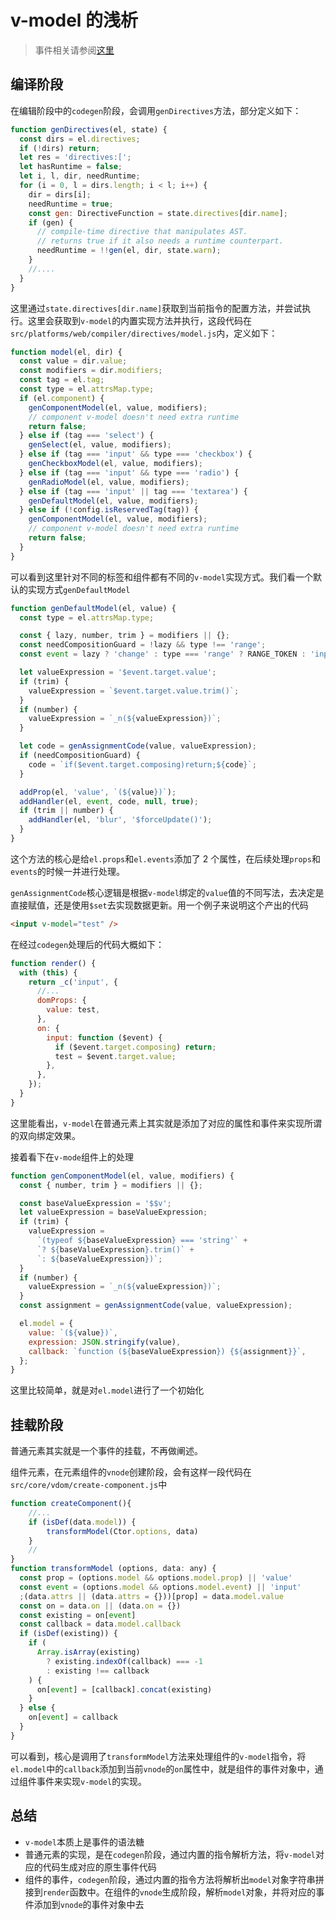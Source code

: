 # v-model 的浅析

> 事件相关请参阅[这里](event.md)

## 编译阶段

在编辑阶段中的`codegen`阶段，会调用`genDirectives`方法，部分定义如下：

```js
function genDirectives(el, state) {
  const dirs = el.directives;
  if (!dirs) return;
  let res = 'directives:[';
  let hasRuntime = false;
  let i, l, dir, needRuntime;
  for (i = 0, l = dirs.length; i < l; i++) {
    dir = dirs[i];
    needRuntime = true;
    const gen: DirectiveFunction = state.directives[dir.name];
    if (gen) {
      // compile-time directive that manipulates AST.
      // returns true if it also needs a runtime counterpart.
      needRuntime = !!gen(el, dir, state.warn);
    }
    //....
  }
}
```

这里通过`state.directives[dir.name]`获取到当前指令的配置方法，并尝试执行。这里会获取到`v-model`的内置实现方法并执行，这段代码在`src/platforms/web/compiler/directives/model.js`内，定义如下：

```js
function model(el, dir) {
  const value = dir.value;
  const modifiers = dir.modifiers;
  const tag = el.tag;
  const type = el.attrsMap.type;
  if (el.component) {
    genComponentModel(el, value, modifiers);
    // component v-model doesn't need extra runtime
    return false;
  } else if (tag === 'select') {
    genSelect(el, value, modifiers);
  } else if (tag === 'input' && type === 'checkbox') {
    genCheckboxModel(el, value, modifiers);
  } else if (tag === 'input' && type === 'radio') {
    genRadioModel(el, value, modifiers);
  } else if (tag === 'input' || tag === 'textarea') {
    genDefaultModel(el, value, modifiers);
  } else if (!config.isReservedTag(tag)) {
    genComponentModel(el, value, modifiers);
    // component v-model doesn't need extra runtime
    return false;
  }
}
```

可以看到这里针对不同的标签和组件都有不同的`v-model`实现方式。我们看一个默认的实现方式`genDefaultModel`

```js
function genDefaultModel(el, value) {
  const type = el.attrsMap.type;

  const { lazy, number, trim } = modifiers || {};
  const needCompositionGuard = !lazy && type !== 'range';
  const event = lazy ? 'change' : type === 'range' ? RANGE_TOKEN : 'input';

  let valueExpression = '$event.target.value';
  if (trim) {
    valueExpression = `$event.target.value.trim()`;
  }
  if (number) {
    valueExpression = `_n(${valueExpression})`;
  }

  let code = genAssignmentCode(value, valueExpression);
  if (needCompositionGuard) {
    code = `if($event.target.composing)return;${code}`;
  }

  addProp(el, 'value', `(${value})`);
  addHandler(el, event, code, null, true);
  if (trim || number) {
    addHandler(el, 'blur', '$forceUpdate()');
  }
}
```

这个方法的核心是给`el.props`和`el.events`添加了 2 个属性，在后续处理`props`和`events`的时候一并进行处理。

`genAssignmentCode`核心逻辑是根据`v-model`绑定的`value`值的不同写法，去决定是直接赋值，还是使用`$set`去实现数据更新。用一个例子来说明这个产出的代码

```html
<input v-model="test" />
```

在经过`codegen`处理后的代码大概如下：

```js
function render() {
  with (this) {
    return _c('input', {
      //...
      domProps: {
        value: test,
      },
      on: {
        input: function ($event) {
          if ($event.target.composing) return;
          test = $event.target.value;
        },
      },
    });
  }
}
```

这里能看出，`v-model`在普通元素上其实就是添加了对应的属性和事件来实现所谓的双向绑定效果。

接着看下在`v-mode`组件上的处理

```js
function genComponentModel(el, value, modifiers) {
  const { number, trim } = modifiers || {};

  const baseValueExpression = '$$v';
  let valueExpression = baseValueExpression;
  if (trim) {
    valueExpression =
      `(typeof ${baseValueExpression} === 'string'` +
      `? ${baseValueExpression}.trim()` +
      `: ${baseValueExpression})`;
  }
  if (number) {
    valueExpression = `_n(${valueExpression})`;
  }
  const assignment = genAssignmentCode(value, valueExpression);

  el.model = {
    value: `(${value})`,
    expression: JSON.stringify(value),
    callback: `function (${baseValueExpression}) {${assignment}}`,
  };
}
```
这里比较简单，就是对`el.model`进行了一个初始化

## 挂载阶段

普通元素其实就是一个事件的挂载，不再做阐述。

组件元素，在元素组件的`vnode`创建阶段，会有这样一段代码在`src/core/vdom/create-component.js`中
```js
function createComponent(){
    //...
    if (isDef(data.model)) {
        transformModel(Ctor.options, data)
    }
    //
}
function transformModel (options, data: any) {
  const prop = (options.model && options.model.prop) || 'value'
  const event = (options.model && options.model.event) || 'input'
  ;(data.attrs || (data.attrs = {}))[prop] = data.model.value
  const on = data.on || (data.on = {})
  const existing = on[event]
  const callback = data.model.callback
  if (isDef(existing)) {
    if (
      Array.isArray(existing)
        ? existing.indexOf(callback) === -1
        : existing !== callback
    ) {
      on[event] = [callback].concat(existing)
    }
  } else {
    on[event] = callback
  }
}
```
可以看到，核心是调用了`transformModel`方法来处理组件的`v-model`指令，将`el.model`中的`callback`添加到当前`vnode`的`on`属性中，就是组件的事件对象中，通过组件事件来实现`v-model`的实现。

## 总结
- `v-model`本质上是事件的语法糖
- 普通元素的实现，是在`codegen`阶段，通过内置的指令解析方法，将`v-model`对应的代码生成对应的原生事件代码
- 组件的事件，`codegen`阶段，通过内置的指令方法将解析出`model`对象字符串拼接到`render`函数中。在组件的`vnode`生成阶段，解析`model`对象，并将对应的事件添加到`vnode`的事件对象中去
